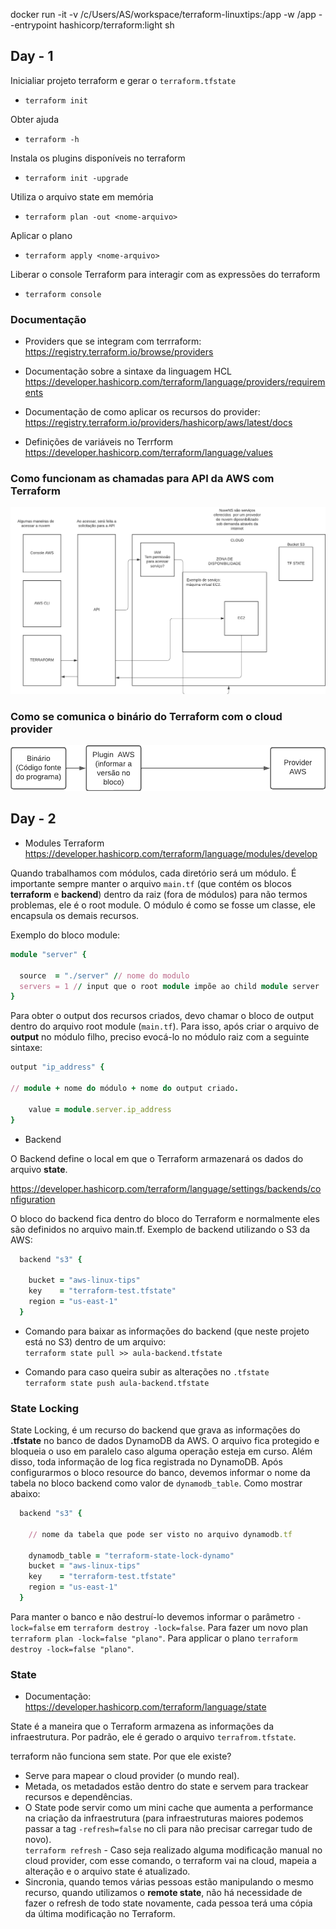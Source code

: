 docker run -it -v /c/Users/AS/workspace/terraform-linuxtips:/app -w /app --entrypoint  hashicorp/terraform:light sh

## Day - 1

Inicialiar projeto terraform e gerar o `terraform.tfstate`
* `terraform init` 

Obter ajuda
 * `terraform -h`  

Instala os plugins disponíveis no terraform
* `terraform init -upgrade`

Utiliza o arquivo state em memória 
* `terraform plan -out <nome-arquivo>` 

Aplicar o plano 

* `terraform apply <nome-arquivo>`   

Liberar o console Terraform  para interagir com as expressões do terraform
* `terraform console`


### Documentação

* Providers que se integram com terrraform:   
https://registry.terraform.io/browse/providers   

* Documentação sobre a sintaxe da linguagem HCL  
https://developer.hashicorp.com/terraform/language/providers/requirements

* Documentação de como aplicar os recursos do provider:    
https://registry.terraform.io/providers/hashicorp/aws/latest/docs    


* Definições de variáveis no Terrform  
https://developer.hashicorp.com/terraform/language/values  


### Como funcionam as chamadas para API da AWS com Terraform   


![img](./img/call-for-api-aws.png)   

### Como se comunica o binário do Terraform com o cloud provider  
![img](./img/comunicacao-binario-provider.png)

## Day - 2  

* Modules Terraform  
https://developer.hashicorp.com/terraform/language/modules/develop   

Quando trabalhamos com módulos, cada diretório será um módulo. É importante sempre manter o arquivo `main.tf` (que contém os blocos __terraform__ e __backend__) dentro da raiz (fora de módulos) para não termos problemas, ele é o root module. O módulo é como se fosse um classe, ele encapsula os demais recursos.    

Exemplo do bloco module:   

```ruby
module "server" {

  source  = "./server" // nome do modulo
  servers = 1 // input que o root module impõe ao child module server
}
```

Para obter o output dos recursos criados, devo chamar o bloco de output dentro do arquivo root module (`main.tf`). Para isso, após criar o arquivo de __output__ no módulo filho, preciso evocá-lo no módulo raiz com a seguinte sintaxe:   

```ruby
output "ip_address" {
    
// module + nome do módulo + nome do output criado.

    value = module.server.ip_address
}
```

* Backend  

O Backend define o local em que o Terraform armazenará os dados do arquivo __state__.

https://developer.hashicorp.com/terraform/language/settings/backends/configuration  

O bloco do backend fica dentro do bloco do Terraform e normalmente eles são definidos no arquivo main.tf. Exemplo de backend utilizando o S3 da AWS:

```ruby
  backend "s3" {

    bucket = "aws-linux-tips"
    key    = "terraform-test.tfstate"
    region = "us-east-1"
  }
```   

* Comando para baixar as informações do backend (que neste projeto está no S3) dentro de um arquivo:  
`terraform state pull >> aula-backend.tfstate`    

* Comando para caso queira subir as alterações no `.tfstate`   
`terraform state push aula-backend.tfstate`   

### State Locking  

State Locking, é um recurso do backend que grava as informações do __.tfstate__ no banco de dados DynamoDB da AWS. O arquivo fica protegido e bloqueia o uso em paralelo caso alguma operação esteja em curso. Além disso, toda informação de log fica registrada no DynamoDB.  Após configurarmos o bloco resource do banco, devemos informar o nome da tabela no bloco backend como valor de `dynamodb_table`. Como mostrar abaixo: 

```ruby
  backend "s3" {

    // nome da tabela que pode ser visto no arquivo dynamodb.tf

    dynamodb_table = "terraform-state-lock-dynamo" 
    bucket = "aws-linux-tips"
    key    = "terraform-test.tfstate"
    region = "us-east-1"
  }
```

Para manter o banco e não destruí-lo devemos informar o parâmetro `-lock=false` em `terraform destroy -lock=false`. Para fazer um novo plan `terraform plan -lock=false "plano"`. Para applicar o plano `terraform destroy -lock=false "plano"`.  

### State  

* Documentação: https://developer.hashicorp.com/terraform/language/state

State é a maneira que o Terraform armazena as informações da infraestrutura. Por padrão, ele é gerado o arquivo `terrafrom.tfstate`.  

terraform não funciona sem state. Por que ele existe? 

* Serve para mapear o cloud provider (o mundo real).     
* Metada, os metadados estão dentro do state e servem para trackear recursos e dependências.    
* O State pode servir como um mini cache que aumenta a performance na criação da infraestrutura (para infraestruturas maiores podemos passar a tag `-refresh=false` no cli para não precisar carregar tudo de novo).    
`terraform refresh` - Caso seja realizado alguma modificação manual no cloud provider, com esse comando, o terraform vai na cloud, mapeia a alteração e o arquivo state é atualizado.   
* Sincronia, quando temos várias pessoas estão manipulando o mesmo recurso, quando utilizamos o __remote state__, não há necessidade de fazer o refresh de todo state novamente, cada pessoa terá uma cópia da última modificação no Terraform.   